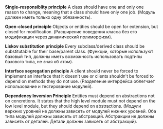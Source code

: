 **Single-responsiblity principle**
A class should have one and only one reason to change, meaning that a class should have only one job.
(Модуль должен иметь только одну обязанность). 

**Open-closed principle**
Objects or entities should be open for extension, but closed for modification.
(Расширение поведения класса без его модификации через динамический полиморфизм).

**Liskov substitution principle**
Every subclass/derived class should be substitutable for their base/parent class.
(Функции, которые используют базовый тип, должны иметь возможность использовать подтипы базового типа, не зная об этом).

**Interface segregation principle**
A client should never be forced to implement an interface that it doesn't use or clients shouldn't be forced to depend on methods they do not use.
(Разделение интерфейса облегчает использование и тестирование модулей).

**Dependency Inversion Principle**
Entities must depend on abstractions not on concretions. It states that the high level module must not depend on the low level module, but they should depend on abstractions.
(Модули верхних уровней не должны зависеть от модулей нижних уровней. Оба типа модулей должны зависеть от абстракций. Абстракции не должны зависеть от деталей. Детали должны зависеть от абстракций).